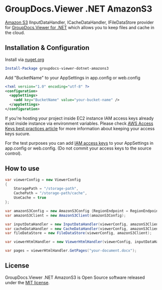 # GroupDocs.Viewer .NET AmazonS3

[Amazon S3](https://aws.amazon.com/s3/) IInputDataHandler, ICacheDataHandler, IFileDataStore provider for [GroupDocs.Viewer for .NET](https://www.nuget.org/packages/groupdocs-viewer-dotnet/)
 which allows you to keep files and cache in the cloud. 

## Installation & Configuration

Install via [nuget.org](http://nuget.org)

```powershell
Install-Package groupdocs-viewer-dotnet-amazons3
```

Add "BucketName" to your AppSettings in app.config or web.config

```xml
<?xml version="1.0" encoding="utf-8" ?>
<configuration>
  <appSettings>
    <add key="BucketName" value="your-bucket-name" />
  </appSettings>
</configuration>
```

If you're hosting your project inside EC2 instance IAM access keys already exist inside instance via environment variables.
Please check [AWS Access Keys best practices article](http://docs.aws.amazon.com/general/latest/gr/aws-access-keys-best-practices.html) for more 
information about keeping your access keys sucure. 

For the test purposes you can add [IAM access keys](http://docs.aws.amazon.com/IAM/latest/UserGuide/ManagingCredentials.html) to your AppSettings in app.config or web.config.
(Do not commit your access keys to the source control).

## How to use

```csharp
var viewerConfig = new ViewerConfig
{
    StoragePath = "/storage-path",
    CachePath = "/storage-path/cache",
    UseCache = true
};

var amazonS3Config = new AmazonS3Config {RegionEndpoint = RegionEndpoint.Your-Region-Endpoint};
var amazonS3Client = new AmazonS3Client(amazonS3Config);

var inputDataHandler = new InputDataHandler(viewerConfig, amazonS3Client);
var cacheDataHandler = new CacheDataHandler(viewerConfig, amazonS3Client);
var fileDataStore = new FileDataStore(viewerConfig, amazonS3Client);

var viewerHtmlHandler = new ViewerHtmlHandler(viewerConfig, inputDataHandler, cacheDataHandler, fileDataStore);

var pages = viewerHtmlHandler.GetPages("your-document.docx");
```


## License

GroupDocs.Viewer .NET AmazonS3 is Open Source software released under the [MIT license](https://github.com/harumburum/groupdocs-viewer-net-amazons3/blob/master/LICENSE.md).